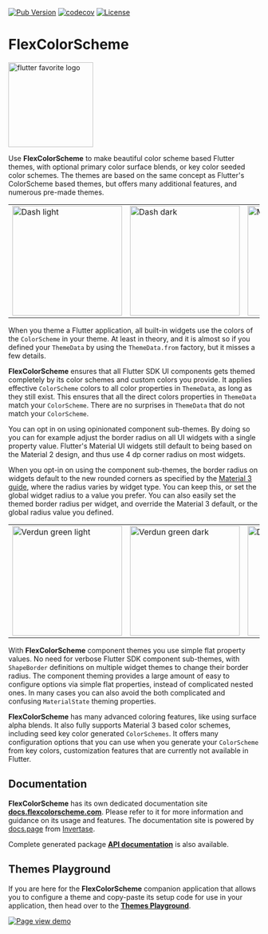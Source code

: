 [![Pub Version](https://img.shields.io/pub/v/flex_color_scheme?label=flex_color_scheme&labelColor=333940&logo=dart)](https://pub.dev/packages/flex_color_scheme) [![codecov](https://codecov.io/gh/rydmike/flex_color_scheme/branch/master/graph/badge.svg?token=4XJU30IGO3)](https://codecov.io/gh/rydmike/flex_color_scheme) [![License](https://img.shields.io/badge/License-BSD%203--Clause-blue.svg)](https://opensource.org/licenses/BSD-3-Clause)

# FlexColorScheme

[<img src="https://github.com/rydmike/flex_color_scheme_docs/blob/master/docs/images/flutter-favorite-logo.png?raw=true?" alt="flutter favorite logo" width="170"/>](https://docs.flutter.dev/development/packages-and-plugins/favorites)

Use **FlexColorScheme** to make beautiful color scheme based Flutter themes,
with optional primary color surface blends, or key color seeded color schemes.
The themes are based on the same concept as Flutter's ColorScheme based themes,
but offers many additional features, and numerous pre-made themes.

<table>
  <tr>
    <td><img src="https://github.com/rydmike/flex_color_scheme_docs/blob/master/docs/images/fcs-v5-l-37.png?raw=true" alt="Dash light" width="220"/></td>
    <td><img src="https://github.com/rydmike/flex_color_scheme_docs/blob/master/docs/images/fcs-v5-d-37.png?raw=true" alt="Dash dark" width="220"/></td>
    <td><img src="https://github.com/rydmike/flex_color_scheme_docs/blob/master/docs/images/fcs-v5-l-38.png?raw=true" alt="M3 baseline light" width="220"/></td>
    <td><img src="https://github.com/rydmike/flex_color_scheme_docs/blob/master/docs/images/fcs-v5-d-38.png?raw=true" alt="M3 baseline dark" width="220"/></td>
  </tr>
</table>

When you theme a Flutter application, all built-in widgets use the colors of the
`ColorScheme` in your theme. At least in theory, and it is almost so if you defined
your `ThemeData` by using the `ThemeData.from` factory, but it misses
a few details.

**FlexColorScheme** ensures that all Flutter SDK UI components gets themed completely
by its color schemes and custom colors you provide. It applies effective `ColorScheme`
colors to all color properties in `ThemeData`, as long as they still exist. This
ensures that all the direct colors properties in `ThemeData` match your `ColorScheme`.
There are no surprises in `ThemeData` that do not match your `ColorScheme`.

You can opt in on using opinionated component sub-themes.
By doing so you can for example adjust the border radius on all UI widgets
with a single property value. Flutter's Material UI widgets still default to
being based on the Material 2 design, and thus use 4 dp corner radius on most
widgets.

When you opt-in on using the component sub-themes, the border radius on widgets
default to the new rounded corners as specified by the
[Material 3 guide](https://m3.material.io/), where the
radius varies by widget type. You can keep this, or set the global widget
radius to a value you prefer. You can also easily set the themed border
radius per widget, and override the Material 3 default, or the global radius
value you defined.

<table>
  <tr>
    <td><img src="https://github.com/rydmike/flex_color_scheme_docs/blob/master/docs/images/fcs-v5-l-39.png?raw=true" alt="Verdun green light" width="220"/></td>
    <td><img src="https://github.com/rydmike/flex_color_scheme_docs/blob/master/docs/images/fcs-v5-d-39.png?raw=true" alt="Verdun green dark" width="220"/></td>
    <td><img src="https://github.com/rydmike/flex_color_scheme_docs/blob/master/docs/images/fcs-v5-l-40.png?raw=true" alt="Dell genoa light" width="220"/></td>
    <td><img src="https://github.com/rydmike/flex_color_scheme_docs/blob/master/docs/images/fcs-v5-d-40.png?raw=true" alt="Dell genoa dark" width="220"/></td>
  </tr>
</table>

With **FlexColorScheme** component themes you use simple flat property values.
No need for verbose Flutter SDK component sub-themes, with `ShapeBorder`
definitions on multiple widget themes to change their border radius. The component
theming provides a large amount of easy to configure options via simple flat
properties, instead of complicated nested ones. In many cases you can also
avoid the both complicated and confusing `MaterialState` theming properties.

**FlexColorScheme** has many advanced coloring features, like using
surface alpha blends. It also fully supports Material 3 based color schemes,
including seed key color generated `ColorSchemes`. It offers many configuration
options that you can use when you generate your `ColorScheme` from
key colors, customization features that are currently not available in Flutter.

## Documentation

**FlexColorScheme** has its own dedicated documentation site
[**docs.flexcolorscheme.com**](https://docs.flexcolorscheme.com/).
Please refer to it for more information and guidance on its usage and features.
The documentation site is powered by [docs.page](https://docs.page/)
from [Invertase](https://invertase.io/).

Complete generated package
[**API documentation**](https://pub.dev/documentation/flex_color_scheme/latest/flex_color_scheme/flex_color_scheme-library.html)
is also available.

## Themes Playground

If you are here for the **FlexColorScheme** companion application that allows you
to configure a theme and copy-paste its setup code for use in
your application, then head over to the
[**Themes Playground**](https://rydmike.com/flexcolorscheme/themesplayground-v5).

[<img src="https://github.com/rydmike/flex_color_scheme_docs/blob/master/docs/images/fcs-v5-pg-01-pageview-3.gif?raw=true" alt="Page view demo"/>](https://rydmike.com/flexcolorscheme/themesplayground-v5)
